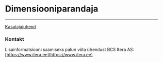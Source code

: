 # Dimensiooniparandaja

---

[Kasutajajuhend](help.md)

### Kontakt

Lisainformatsiooni saamiseks palun võta ühendust BCS Itera AS:
[https://www.itera.ee](https://www.itera.ee)
